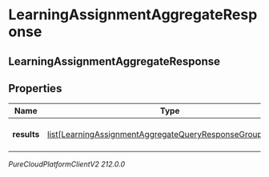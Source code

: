 # LearningAssignmentAggregateResponse

## LearningAssignmentAggregateResponse

## Properties

|Name | Type | Description | Notes|
|------------ | ------------- | ------------- | -------------|
| **results** | [list[LearningAssignmentAggregateQueryResponseGroupedData]](LearningAssignmentAggregateQueryResponseGroupedData) | The results of the query | [optional] |



_PureCloudPlatformClientV2 212.0.0_
